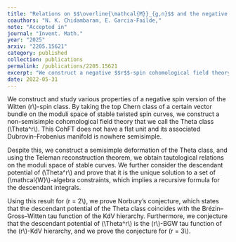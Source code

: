 ```yaml
---
title: "Relations on $$\overline{\mathcal{M}}_{g,n}$$ and the negative $$r$$-spin Witten conjecture"
coauthors: "N. K. Chidambaram, E. Garcia-Failde,"
note: "Accepted in"
journal: "Invent. Math."
year: "2025"
arxiv: "2205.15621"
category: published
collection: publications
permalink: /publications/2205.15621
excerpt: "We construct a negative $$r$$-spin cohomological field theory, the $$\Theta^r$$-class, prove topological recursion and W-constraints, and derive tautological relations via Teleman's classification."
date: 2022-05-31
---
```


We construct and study various properties of a negative spin version of the Witten \(r\\)-spin class. By taking the top Chern class of a certain vector bundle on the moduli space of stable twisted spin curves, we construct a non-semisimple cohomological field theory that we call the Theta class \(\\Theta^r\\). This CohFT does not have a flat unit and its associated Dubrovin–Frobenius manifold is nowhere semisimple.

Despite this, we construct a semisimple deformation of the Theta class, and using the Teleman reconstruction theorem, we obtain tautological relations on the moduli space of stable curves. We further consider the descendant potential of \(\\Theta^r\\) and prove that it is the unique solution to a set of \(\\mathcal{W}\\)-algebra constraints, which implies a recursive formula for the descendant integrals.

Using this result for \(r = 2\\), we prove Norbury’s conjecture, which states that the descendant potential of the Theta class coincides with the Brézin–Gross–Witten tau function of the KdV hierarchy. Furthermore, we conjecture that the descendant potential of \(\\Theta^r\\) is the \(r\\)-BGW tau function of the \(r\\)-KdV hierarchy, and we prove the conjecture for \(r = 3\\).